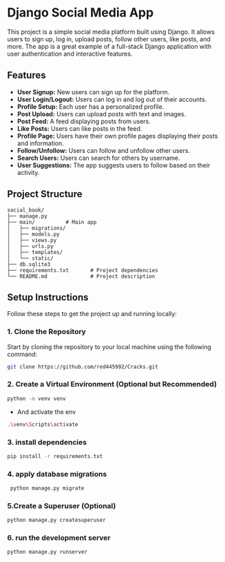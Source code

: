 # Django Social Media App

This project is a simple social media platform built using Django. It allows users to sign up, log in, upload posts, follow other users, like posts, and more. The app is a great example of a full-stack Django application with user authentication and interactive features.

## Features

- **User Signup:** New users can sign up for the platform.
- **User Login/Logout:** Users can log in and log out of their accounts.
- **Profile Setup:** Each user has a personalized profile.
- **Post Upload:** Users can upload posts with text and images.
- **Post Feed:** A feed displaying posts from users.
- **Like Posts:** Users can like posts in the feed.
- **Profile Page:** Users have their own profile pages displaying their posts and information.
- **Follow/Unfollow:** Users can follow and unfollow other users.
- **Search Users:** Users can search for others by username.
- **User Suggestions:** The app suggests users to follow based on their activity.

## Project Structure

```plaintext
social_book/
├── manage.py
├── main/          # Main app
│   ├── migrations/
│   ├── models.py
│   ├── views.py
│   ├── urls.py
│   ├── templates/
│   └── static/
├── db.sqlite3
├── requirements.txt       # Project dependencies
└── README.md              # Project description
```

## Setup Instructions

Follow these steps to get the project up and running locally:

### 1. Clone the Repository

Start by cloning the repository to your local machine using the following command:

```bash
git clone https://github.com/red445992/Cracks.git
```

### 2. Create a Virtual Environment (Optional but Recommended)
```bash
python -m venv venv
```
* And activate the env
```bash
.\venv\Scripts\activate

```

### 3. install dependencies
```bash
pip install -r requirements.txt
```
### 4. apply database migrations
```bash
 python manage.py migrate
```
### 5.Create a Superuser (Optional)
```bash
python manage.py createsuperuser
```
### 6. run the development server
```bash
python manage.py runserver
```